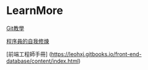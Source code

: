 # LearnMore
[Git教學](https://kingofamani.gitbooks.io/git-teach/content/index.html) 

[程序員的自我修煉](http://python.xiaoleilu.com/index.html)

[前端工程師手冊] (https://leohxj.gitbooks.io/front-end-database/content/index.html)
